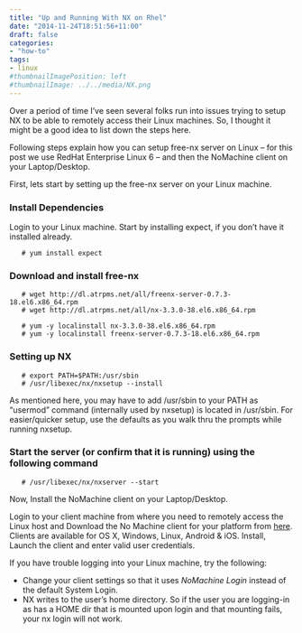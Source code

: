 ```yaml
---
title: "Up and Running With NX on Rhel"
date: "2014-11-24T18:51:56+11:00"
draft: false
categories:
- "how-to"
tags:
- linux
#thumbnailImagePosition: left
#thumbnailImage: ../../media/NX.png
---
```


Over a period of time I’ve seen several folks run into issues trying to setup NX to be able to remotely access their Linux machines. So, I thought it might be a good idea to list down the steps here.

<!--more-->

Following steps explain how you can setup free-nx server on Linux – for this post we use RedHat Enterprise Linux 6 – and then the NoMachine client on your Laptop/Desktop.

First, lets start by setting up the free-nx server on your Linux machine.

### Install Dependencies

Login to your Linux machine. Start by installing expect, if you don’t have it installed already.

```
   # yum install expect
```

### Download and install free-nx

```
   # wget http://dl.atrpms.net/all/freenx-server-0.7.3-18.el6.x86_64.rpm
   # wget http://dl.atrpms.net/all/nx-3.3.0-38.el6.x86_64.rpm

   # yum -y localinstall nx-3.3.0-38.el6.x86_64.rpm
   # yum -y localinstall freenx-server-0.7.3-18.el6.x86_64.rpm
```

### Setting up NX

```
   # export PATH=$PATH:/usr/sbin
   # /usr/libexec/nx/nxsetup --install
```

As mentioned here, you may have to add /usr/sbin to your PATH as “usermod” command (internally used by nxsetup) is located in /usr/sbin. For easier/quicker setup, use the defaults as you walk thru the prompts while running nxsetup.

### Start the server (or confirm that it is running) using the following command

```
   # /usr/libexec/nx/nxserver --start
```

Now, Install the NoMachine client on your Laptop/Desktop.

Login to your client machine from where you need to remotely access the Linux host and Download the No Machine client for your platform from [here](https://www.nomachine.com/download). Clients are available for OS X, Windows, Linux, Android & iOS. Install, Launch the client and enter valid user credentials.

If you have trouble logging into your Linux machine, try the following:

- Change your client settings so that it uses _NoMachine Login_ instead of the default System Login.
- NX writes to the user’s home directory. So if the user you are logging-in as has a HOME dir that is mounted upon login and that mounting fails, your nx login will not work.

